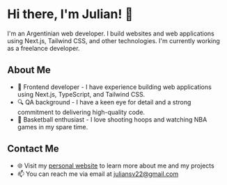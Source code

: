 # Hi there, I'm Julian! 👋

I'm an Argentinian web developer. I build websites and web applications using Next.js, Tailwind CSS, and other technologies. I'm currently working as a freelance developer.

## About Me

- 🔨 Frontend developer - I have experience building web applications using Next.js, TypeScript, and Tailwind CSS.
- 🔍 QA background - I have a keen eye for detail and a strong commitment to delivering high-quality code.
- 🏀 Basketball enthusiast - I love shooting hoops and watching NBA games in my spare time.

## Contact Me

- 🌐 Visit my [personal website](https://www.julisv.com) to learn more about me and my projects
- 📫 You can reach me via email at [juliansv22@gmail.com](mailto:juliansv22@gmail.com)




